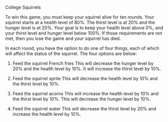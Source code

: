College Squirrels

To win this game, you must keep your squirrel alive for ten rounds. 
Your squirrel starts at a health level of 80%. The thirst level is at 20% and the hunger level is at 20%. Your goal is to keep your health level above 0%, and your thirst level and hunger level below 100%. If those requirements are not met, then you lose the game and your squirrel has died. 

In each round, you have the option to do one of four things, each of which will affect the status of the squirrel.
The four options are below:

1. Feed the squirrel French fries 
   This will decrease the hunger level by 20% and the health level by 10%. It will increase the thirst level by 10%.
   
2. Feed the squirrel sprite
   This will decrease the health level by 10% and the thirst level by 10%. 
   
3. Feed the squirrel acorns
   This will increase the health level by 10% and the thirst level by 10%. This will decrease the hunger level by 10%.
   
4. Feed the squirrel water
   This will decrease the thirst level by 20% and increase the health level by 10%.
